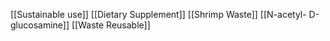 [[Sustainable use]]
[[Dietary Supplement]]
[[Shrimp Waste]]
[[N-acetyl- D-glucosamine]]
[[Waste Reusable]]
